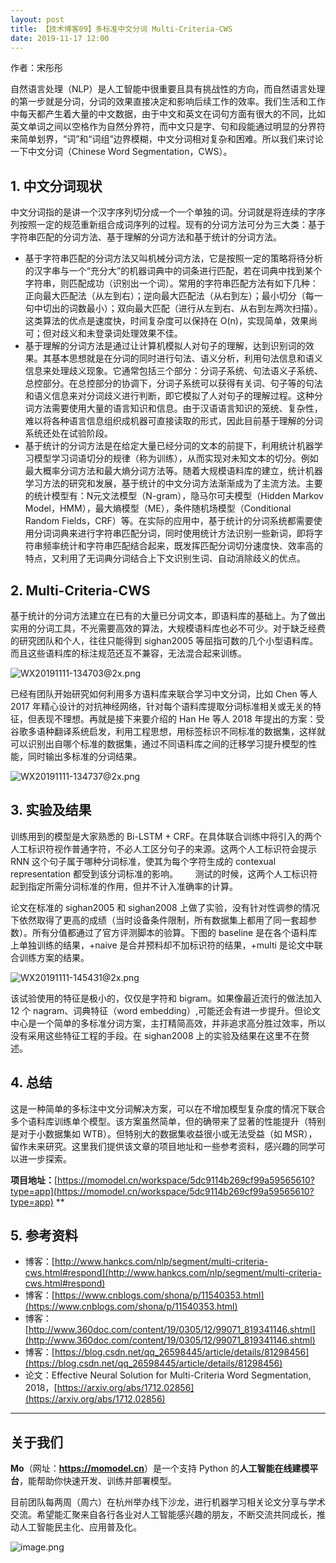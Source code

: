 ```yaml
---
layout: post
title: 【技术博客09】多标准中文分词 Multi-Criteria-CWS
date: 2019-11-17 12:00
---
```


作者：宋彤彤

自然语言处理（NLP）是人工智能中很重要且具有挑战性的方向，而自然语言处理的第一步就是分词，分词的效果直接决定和影响后续工作的效率。我们生活和工作中每天都产生着大量的中文数据，由于中文和英文在词句方面有很大的不同，比如英文单词之间以空格作为自然分界符，而中文只是字、句和段能通过明显的分界符来简单划界，“词”和“词组”边界模糊，中文分词相对复杂和困难。所以我们来讨论一下中文分词（Chinese Word Segmentation，CWS）。

## 1. 中文分词现状
中文分词指的是讲一个汉字序列切分成一个一个单独的词。分词就是将连续的字序列按照一定的规范重新组合成词序列的过程。现有的分词方法可分为三大类：基于字符串匹配的分词方法、基于理解的分词方法和基于统计的分词方法。

- 基于字符串匹配的分词方法又叫机械分词方法，它是按照一定的策略将待分析的汉字串与一个“充分大”的机器词典中的词条进行匹配，若在词典中找到某个字符串，则匹配成功（识别出一个词）。常用的字符串匹配方法有如下几种：正向最大匹配法（从左到右）；逆向最大匹配法（从右到左）；最小切分（每一句中切出的词数最小）；双向最大匹配（进行从左到右、从右到左两次扫描）。这类算法的优点是速度快，时间复杂度可以保持在 O(n)，实现简单，效果尚可；但对歧义和未登录词处理效果不佳。
- 基于理解的分词方法是通过让计算机模拟人对句子的理解，达到识别词的效果。其基本思想就是在分词的同时进行句法、语义分析，利用句法信息和语义信息来处理歧义现象。它通常包括三个部分：分词子系统、句法语义子系统、总控部分。在总控部分的协调下，分词子系统可以获得有关词、句子等的句法和语义信息来对分词歧义进行判断，即它模拟了人对句子的理解过程。这种分词方法需要使用大量的语言知识和信息。由于汉语语言知识的笼统、复杂性，难以将各种语言信息组织成机器可直接读取的形式，因此目前基于理解的分词系统还处在试验阶段。
- 基于统计的分词方法是在给定大量已经分词的文本的前提下，利用统计机器学习模型学习词语切分的规律（称为训练），从而实现对未知文本的切分。例如最大概率分词方法和最大熵分词方法等。随着大规模语料库的建立，统计机器学习方法的研究和发展，基于统计的中文分词方法渐渐成为了主流方法。主要的统计模型有：N元文法模型（N-gram），隐马尔可夫模型（Hidden Markov Model，HMM），最大熵模型（ME），条件随机场模型（Conditional Random Fields，CRF）等。在实际的应用中，基于统计的分词系统都需要使用分词词典来进行字符串匹配分词，同时使用统计方法识别一些新词，即将字符串频率统计和字符串匹配结合起来，既发挥匹配分词切分速度快、效率高的特点，又利用了无词典分词结合上下文识别生词、自动消除歧义的优点。

## 2. Multi-Criteria-CWS
基于统计的分词方法建立在已有的大量已分词文本，即语料库的基础上。为了做出实用的分词工具，不光需要高效的算法，大规模语料库也必不可少。对于缺乏经费的研究团队和个人，往往只能得到 sighan2005 等屈指可数的几个小型语料库。而且这些语料库的标注规范还互不兼容，无法混合起来训练。
  
![WX20191111-134703@2x.png](https://cdn.nlark.com/yuque/0/2019/png/375466/1573456832134-b9028a53-1703-4130-927d-9d9417bd0baf.png#align=left&display=inline&height=171&name=WX20191111-134703%402x.png&originHeight=384&originWidth=718&search=&size=67809&status=done&width=319)

已经有团队开始研究如何利用多方语料库来联合学习中文分词，比如 Chen 等人 2017 年精心设计的对抗神经网络，针对每个语料库提取分词标准相关或无关的特征，但表现不理想。再就是接下来要介绍的 Han He 等人 2018 年提出的方案：受谷歌多语种翻译系统启发，利用工程思想，用标签标识不同标准的数据集，这样就可以识别出自哪个标准的数据集，通过不同语料库之间的迁移学习提升模型的性能，同时输出多标准的分词结果。
    
![WX20191111-134737@2x.png](https://cdn.nlark.com/yuque/0/2019/png/375466/1573456856207-aab3ea31-bce8-4766-967a-a54f03a720d0.png#align=left&display=inline&height=207&name=WX20191111-134737%402x.png&originHeight=470&originWidth=740&search=&size=87820&status=done&width=326)

## 3. 实验及结果
训练用到的模型是大家熟悉的 Bi-LSTM + CRF。在具体联合训练中将引入的两个人工标识符视作普通字符，不必人工区分句子的来源。这两个人工标识符会提示 RNN 这个句子属于哪种分词标准，使其为每个字符生成的 contexual representation 都受到该分词标准的影响。
      
测试的时候，这两个人工标识符起到指定所需分词标准的作用，但并不计入准确率的计算。
    
论文在标准的 sighan2005 和 sighan2008 上做了实验，没有针对性调参的情况下依然取得了更高的成绩（当时设备条件限制，所有数据集上都用了同一套超参数）。所有分值都通过了官方评测脚本的验算。下图的 baseline 是在各个语料库上单独训练的结果，+naive 是合并预料却不加标识符的结果，+multi 是论文中联合训练方案的结果。
    
![WX20191111-145431@2x.png](https://cdn.nlark.com/yuque/0/2019/png/375466/1573456885216-14a7c971-716e-4e93-981c-b8729ae0e638.png#align=left&display=inline&height=351&name=WX20191111-145431%402x.png&originHeight=736&originWidth=738&search=&size=314699&status=done&width=352)

该试验使用的特征是极小的，仅仅是字符和 bigram。如果像最近流行的做法加入 12 个 nagram、词典特征（word embedding）,可能还会有进一步提升。但论文中心是一个简单的多标准分词方案，主打精简高效，并非追求高分胜过效率，所以没有采用这些特征工程的手段。在 sighan2008 上的实验及结果在这里不在赘述。

## 4. 总结
这是一种简单的多标注中文分词解决方案，可以在不增加模型复杂度的情况下联合多个语料库训练单个模型。该方案虽然简单，但的确带来了显著的性能提升（特别是对于小数据集如 WTB）。但特别大的数据集收益很小或无法受益（如 MSR），留作未来研究。这里我们提供该文章的项目地址和一些参考资料，感兴趣的同学可以进一步探索。

**项目地址：**[https://momodel.cn/workspace/5dc9114b269cf99a59565610?type=app](https://momodel.cn/workspace/5dc9114b269cf99a59565610?type=app)
**

## 5. 参考资料
+ 博客：[http://www.hankcs.com/nlp/segment/multi-criteria-cws.html#respond](http://www.hankcs.com/nlp/segment/multi-criteria-cws.html#respond)
+ 博客：[https://www.cnblogs.com/shona/p/11540353.html](https://www.cnblogs.com/shona/p/11540353.html)
+ 博客：[http://www.360doc.com/content/19/0305/12/99071_819341146.shtml](http://www.360doc.com/content/19/0305/12/99071_819341146.shtml)
+ 博客：[https://blog.csdn.net/qq_26598445/article/details/81298456](https://blog.csdn.net/qq_26598445/article/details/81298456)
+ 论文：Effective Neural Solution for Multi-Criteria Word Segmentation, 2018，[https://arxiv.org/abs/1712.02856](https://arxiv.org/abs/1712.02856)

---
## 关于我们
**Mo**（网址：[**https://**](https://momodel.cn)[**momodel.cn**](https://momodel.cn)）是一个支持 Python 的**人工智能在线建模平台**，能帮助你快速开发、训练并部署模型。

目前团队每两周（周六）在杭州举办线下沙龙，进行机器学习相关论文分享与学术交流。希望能汇聚来自各行各业对人工智能感兴趣的朋友，不断交流共同成长，推动人工智能民主化、应用普及化。

![image.png](https://cdn.nlark.com/yuque/0/2019/png/307794/1560565564936-bcd9ec1e-8e47-4373-ba0d-1ab3a696aee4.png#align=left&display=inline&height=175&name=image.png&originHeight=349&originWidth=720&search=&size=170790&status=done&width=360)


